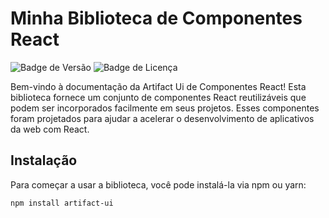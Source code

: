 # Minha Biblioteca de Componentes React

![Badge de Versão](https://img.shields.io/badge/versão-1.0.0-brightgreen.svg)
![Badge de Licença](https://img.shields.io/badge/licença-MIT-blue.svg)

Bem-vindo à documentação da Artifact Ui de Componentes React! Esta biblioteca fornece um conjunto de componentes React reutilizáveis que podem ser incorporados facilmente em seus projetos. Esses componentes foram projetados para ajudar a acelerar o desenvolvimento de aplicativos da web com React.

## Instalação

Para começar a usar a biblioteca, você pode instalá-la via npm ou yarn:

```bash
npm install artifact-ui
